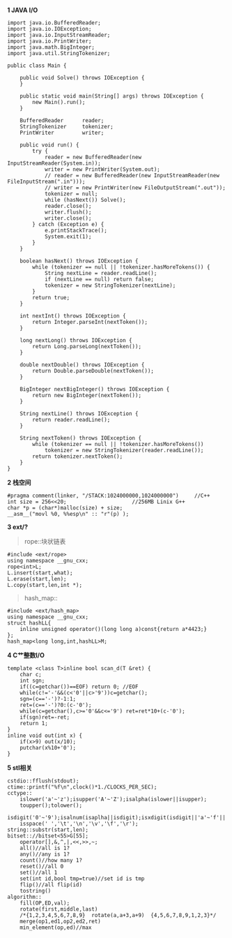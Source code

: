 **1 JAVA I/O**

	import java.io.BufferedReader;
	import java.io.IOException;
	import java.io.InputStreamReader;
	import java.io.PrintWriter;
	import java.math.BigInteger;
	import java.util.StringTokenizer;
	
	public class Main {
		
		public void Solve() throws IOException {
		}
		
		public static void main(String[] args) throws IOException {
			new Main().run();
		}
		
		BufferedReader		reader;
		StringTokenizer		tokenizer;
		PrintWriter			writer;
		
		public void run() {
			try {
				reader = new BufferedReader(new InputStreamReader(System.in));
				writer = new PrintWriter(System.out);
				// reader = new BufferedReader(new InputStreamReader(new FileInputStream(".in")));
				// writer = new PrintWriter(new FileOutputStream(".out"));
				tokenizer = null;
				while (hasNext()) Solve();
				reader.close();
				writer.flush();
				writer.close();
			} catch (Exception e) {
				e.printStackTrace();
				System.exit(1);
			}
		}
		
		boolean hasNext() throws IOException {
			while (tokenizer == null || !tokenizer.hasMoreTokens()) {
				String nextLine = reader.readLine();
				if (nextLine == null) return false;
				tokenizer = new StringTokenizer(nextLine);
			}
			return true;
		}
		
		int nextInt() throws IOException {
			return Integer.parseInt(nextToken());
		}
		
		long nextLong() throws IOException {
			return Long.parseLong(nextToken());
		}
		
		double nextDouble() throws IOException {
			return Double.parseDouble(nextToken());
		}
		
		BigInteger nextBigInteger() throws IOException {
			return new BigInteger(nextToken());
		}
		
		String nextLine() throws IOException {
			return reader.readLine();
		}
		
		String nextToken() throws IOException {
			while (tokenizer == null || !tokenizer.hasMoreTokens())
				tokenizer = new StringTokenizer(reader.readLine());
			return tokenizer.nextToken();
		}
	}


**2 栈空间**

	#pragma comment(linker, "/STACK:1024000000,1024000000")		//C++
    int size = 256<<20;						//256MB Linix G++
    char *p = (char*)malloc(size) + size;
    __asm__("movl %0, %%esp\n" :: "r"(p) );

**3 ext/?**
>rope::块状链表

	#include <ext/rope>
	using namespace __gnu_cxx;
	rope<int>L;
	L.insert(start,what);
	L.erase(start,len);
	L.copy(start,len,int *);

>hash_map::

	#include <ext/hash_map>
	using namespace __gnu_cxx;
	struct hashLL{
		inline unsigned operator()(long long a)const{return a*4423;}
	};
	hash_map<long long,int,hashLL>M;
	
**4 C艹整数I/O**

	template <class T>inline bool scan_d(T &ret) {
		char c; 
		int sgn;
		if((c=getchar())==EOF) return 0; //EOF
		while(c!='-'&&(c<'0'||c>'9'))c=getchar();
		sgn=(c=='-')?-1:1;
		ret=(c=='-')?0:(c-'0');
		while(c=getchar(),c>='0'&&c<='9') ret=ret*10+(c-'0');
		if(sgn)ret=-ret;
		return 1;
	}
	inline void out(int x) {
		if(x>9) out(x/10);
		putchar(x%10+'0');
	}

**5 stl相关**

	cstdio::fflush(stdout);
	ctime::printf("%f\n",clock()*1./CLOCKS_PER_SEC);
	cctype::
		islower('a'~'z');isupper('A'~'Z');isalpha(islower||isupper);
		toupper();tolower();
		isdigit('0'~'9');isalnum(isaplha||isdigit);isxdigit(isdigit||'a'~'f'||'A'~'F');
		isspace(' ','\t','\n','\v','\f','\r');
	string::substr(start,len);
	bitset:://bitset<55>G[55];
		operator[],&,^,|,<<,>>,~;
		all()//all is 1?
		any()//any is 1?
		count()//how many 1?
		reset()//all 0
		set()//all 1
		set(int id,bool tmp=true)//set id is tmp
		flip()//all flip(id)
		tostring()
	algorithm::
		fill(OP,ED,val);
		rotate(first,middle,last)
		/*{1,2,3,4,5,6,7,8,9}  rotate(a,a+3,a+9)  {4,5,6,7,8,9,1,2,3}*/
		merge(op1,ed1,op2,ed2,ret)
		min_element(op,ed)//max